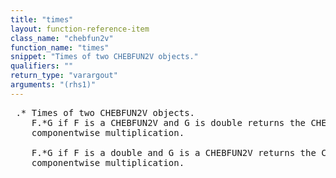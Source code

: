 ```yaml
---
title: "times"
layout: function-reference-item
class_name: "chebfun2v"
function_name: "times"
snippet: "Times of two CHEBFUN2V objects."
qualifiers: ""
return_type: "varargout"
arguments: "(rhs1)"
---
```


<pre class="help-text"> .* Times of two CHEBFUN2V objects. 
    F.*G if F is a CHEBFUN2V and G is double returns the CHEBFUN2V after
    componentwise multiplication.
 
    F.*G if F is a double and G is a CHEBFUN2V returns the CHEBFUN2V after
    componentwise multiplication.
</pre>